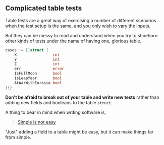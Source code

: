## Complicated table tests

Table tests are a great way of exercising a number of different scenarios when the test setup is the same, and you only wish to vary the inputs.

_But_ they can be messy to read and understand when you try to shoehorn other kinds of tests under the name of having one, glorious table.

```go
cases := []struct {
	X                int
	Y                int
	Z                int
	err              error
	IsFullMoon       bool
	IsLeapYear       bool
	AtWarWithEurasia bool
}{}
```

**Don't be afraid to break out of your table and write new tests** rather than adding new fields and booleans to the table `struct`.

A thing to bear in mind when writing software is,

> [Simple is not easy](https://www.infoq.com/presentations/Simple-Made-Easy/)

"Just" adding a field to a table might be easy, but it can make things far from simple.

